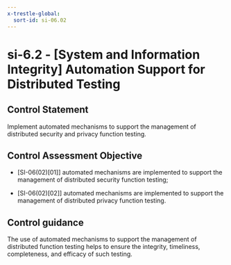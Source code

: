 ```yaml
---
x-trestle-global:
  sort-id: si-06.02
---
```


# si-6.2 - \[System and Information Integrity\] Automation Support for Distributed Testing

## Control Statement

Implement automated mechanisms to support the management of distributed security and privacy function testing.

## Control Assessment Objective

- \[SI-06(02)[01]\] automated mechanisms are implemented to support the management of distributed security function testing;

- \[SI-06(02)[02]\] automated mechanisms are implemented to support the management of distributed privacy function testing.

## Control guidance

The use of automated mechanisms to support the management of distributed function testing helps to ensure the integrity, timeliness, completeness, and efficacy of such testing.
